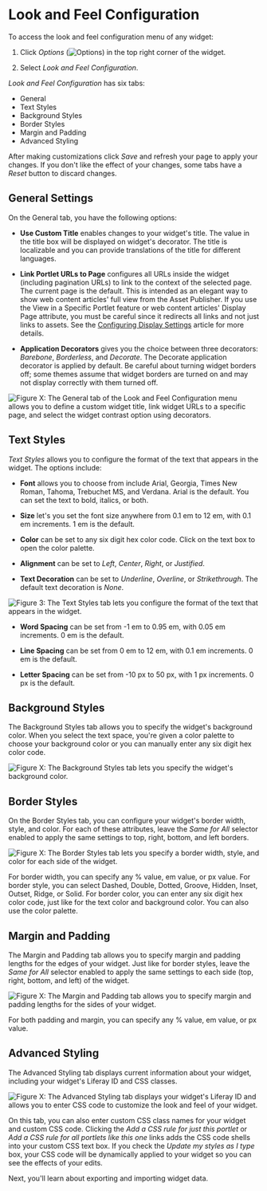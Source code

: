 # Look and Feel Configuration [](id=look-and-feel-configuration)

To access the look and feel configuration menu of any widget:

1.  Click *Options* (![Options](../../../images/icon-options.png)) in the top
    right corner of the widget.

2.  Select *Look and Feel Configuration*.

*Look and Feel Configuration* has six tabs: 

- General
- Text Styles
- Background Styles
- Border Styles
- Margin and Padding
- Advanced Styling

After making customizations click *Save* and refresh your page to apply your 
changes. If you don't like the effect of your changes, some tabs have a *Reset*
button to discard changes.

## General Settings

On the General tab, you have the following options:

-  **Use Custom Title** enables changes to your widget's title. The value in 
    the title box will be displayed on widget's decorator. The title is
    localizable and you can provide translations of the title for different
    languages.

-  **Link Portlet URLs to Page** configures all URLs inside the widget 
    (including pagination URLs) to link to the context of the selected page. 
    The current page is the default. This is intended as an elegant 
    way to show web content articles' full view from the Asset Publisher. If 
    you use the View in a Specific Portlet feature or web content articles' 
    Display Page attribute, you must be careful since it redirects all links 
    and not just links to assets. See the [Configuring Display Settings](/discover/portal/-/knowledge_base/7-1/configuring-display-settings) article for more details.

-  **Application Decorators** gives you the choice between three decorators: 
    *Barebone*, *Borderless*, and *Decorate*. The Decorate application 
    decorator is applied by default. Be careful about turning widget borders 
    off; some themes assume that widget borders are turned on and may not 
    display correctly with them turned off.

![Figure X: The General tab of the Look and Feel Configuration menu allows you to define a custom widget title, link widget URLs to a specific page, and select the widget contrast option using decorators.](../../../images/look-and-feel-portlet-configuration-menu.png)

## Text Styles

*Text Styles* allows you to configure the format of the text that appears
in the widget. The options include:

-  **Font** allows you to choose from include Arial, Georgia, Times New
    Roman, Tahoma, Trebuchet MS, and Verdana. Arial is the default. You can set 
    the text to bold, italics, or both.

-  **Size** let's you set the font size anywhere from 0.1 em to 12 em, with 0.1 
    em increments. 1 em is the default.

-  **Color** can be set to any six digit hex color code. Click on the text box 
    to open the color palette.

-  **Alignment** can be set to *Left*, *Center*, *Right*, or *Justified*. 

-  **Text Decoration** can be set to *Underline*, *Overline*, or *Strikethrough*. The default text decoration is *None*.

![Figure 3: The Text Styles tab lets you configure the format of the text that appears in the widget.](../../../images/look-and-feel-text-styles.png)

-  **Word Spacing** can be set from -1 em to 0.95 em, with 0.05 em
    increments. 0 em is the default.

-  **Line Spacing** can be set from 0 em to 12 em, with 0.1 em 
    increments. 0 em is the default. 
    
-  **Letter Spacing** can be set from -10 px to 50 px, with 1 px increments. 0 
    px is the default.

## Background Styles

The Background Styles tab allows you to specify the widget's background color.
When you select the text space, you're given a color palette to choose your
background color or you can manually enter any six digit hex color code.

![Figure X: The Background Styles tab lets you specify the widget's background color.](../../../images/look-and-feel-background-styles.png)

## Border Styles

On the Border Styles tab, you can configure your widget's border width, style, 
and color. For each of these attributes, leave the *Same for All* selector 
enabled to apply the same settings to top, right, bottom, and left borders.

![Figure X: The Border Styles tab lets you specify a border width, style, and color for each side of the widget.](../../../images/look-and-feel-border-styles.png)

For border width, you can specify any % value, em value, or px value. For
border style, you can select Dashed, Double, Dotted, Groove, Hidden, Inset,
Outset, Ridge, or Solid. For border color, you can enter any six digit hex
color code, just like for the text color and background color. You can also use
the color palette.

## Margin and Padding

The Margin and Padding tab allows you to specify margin and padding lengths for
the edges of your widget. Just like for border styles, leave the *Same for All*
selector enabled to apply the same settings to each side (top, right, bottom,
and left) of the widget.

![Figure X: The Margin and Padding tab allows you to specify margin and padding lengths for the sides of your widget.](../../../images/look-and-feel-margin-and-padding.png)

For both padding and margin, you can specify any % value, em value, or px
value.

## Advanced Styling

The Advanced Styling tab displays current information about your widget, 
including your widget's Liferay ID and CSS classes.

![Figure X: The Advanced Styling tab displays your widget's Liferay ID and allows you to enter CSS code to customize the look and feel of your widget.](../../../images/look-and-feel-advanced-styling.png)

On this tab, you can also enter custom CSS class names for your widget and 
custom CSS code. Clicking the *Add a CSS rule for just this portlet* or *Add a 
CSS rule for all portlets like this one* links adds the CSS code shells into 
your custom CSS text box. If you check the *Update my styles as I type* box, 
your CSS code will be dynamically applied to your widget so you can see the 
effects of your edits.

Next, you'll learn about exporting and importing widget data.
